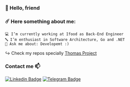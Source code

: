 ### 🤖 Hello, friend

### ☄️ Here something about me:

```
💻 I’m currently working at Ifood as Back-End Engineer
🔤 I’m enthusiast in Software Architecture, Go and .NET
💬 Ask me about: Developemt :)
```
↪️ Check my repos specially [Thomas Project](https://github.com/praiakov/Thomas)

### Contact me 📫

[![Linkedin Badge](https://img.shields.io/badge/-LinkedIn-blue?style=flat-square&logo=Linkedin&logoColor=white&link=https://www.linkedin.com/in/adrianopraia/)](https://www.linkedin.com/in/adrianopraia/)
[![Telegram Badge](https://img.shields.io/badge/-Telegram-1ca0f1?style=flat-square&labelColor=1ca0f1&logo=telegram&logoColor=white&link=https://t.me/praiakov)](https://t.me/praiakov)

